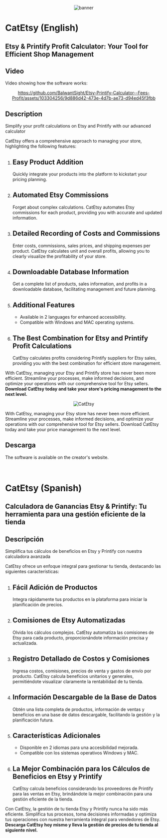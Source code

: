 <div align="center">
  
![banner](https://github.com/BalwantSight/Etsy-Printify-Calculator--Fees-Profit/assets/103304256/b016b425-6894-4b22-880e-02649469c8db)

</div>


<h1>CatEtsy (English)</h1>
<h2>Etsy & Printify Profit Calculator: Your Tool for Efficient Shop Management</h2>

<h2>Video</h2>
Video showing how the software works:

<div align="center">

https://github.com/BalwantSight/Etsy-Printify-Calculator--Fees-Profit/assets/103304256/9d886d42-473e-4d7b-ae73-d94ed45f3fbb

</div>

<h2>Description</h2>

<p>Simplify your profit calculations on Etsy and Printify with our advanced calculator</p>

<p>CatEtsy offers a comprehensive approach to managing your store, highlighting the following features:</p>

<ol>
  <li><h2>Easy Product Addition</h2>
    <p>Quickly integrate your products into the platform to kickstart your pricing planning.</p></li>

  <li><h2>Automated Etsy Commissions</h2>
    <p>Forget about complex calculations. CatEtsy automates Etsy commissions for each product, providing you with accurate and updated information.</p></li>

  <li><h2>Detailed Recording of Costs and Commissions</h2>
    <p>Enter costs, commissions, sales prices, and shipping expenses per product. CatEtsy calculates unit and overall profits, allowing you to clearly visualize the profitability of your store.</p></li>

  <li><h2>Downloadable Database Information</h2>
    <p>Get a complete list of products, sales information, and profits in a downloadable database, facilitating management and future planning.</p></li>

  <li><h2>Additional Features</h2>
    <ul>
      <li>Available in 2 languages for enhanced accessibility.</li>
      <li>Compatible with Windows and MAC operating systems.</li>
    </ul></li>

  <li><h2>The Best Combination for Etsy and Printify Profit Calculations</h2>
    <p>CatEtsy calculates profits considering Printify suppliers for Etsy sales, providing you with the best combination for efficient store management.</p></li>
</ol>

<p>With CatEtsy, managing your Etsy and Printify store has never been more efficient. Streamline your processes, make informed decisions, and optimize your operations with our comprehensive tool for Etsy sellers. <strong>Download CatEtsy today and take your store's pricing management to the next level.</strong></p>


<div align="center">
  
![CatEtsy](https://github.com/BalwantSight/Etsy-Printify-Calculator--Fees-Profit/assets/103304256/38f4e746-3cca-44db-adf6-79d4be39f615)

</div>


<p>With CatEtsy, managing your Etsy store has never been more efficient. Streamline your processes, make informed decisions, and optimize your operations with our comprehensive tool for Etsy sellers. Download CatEtsy today and take your price management to the next level.</p>

<h2>Descarga</h2>
The software is available on the creator's website.
<br>
<br>
<br>
<h1>CatEtsy (Spanish)</h1>
<h2>Calculadora de Ganancias Etsy & Printify: Tu herramienta para una gestión eficiente de la tienda</h2>

<h2>Descripción</h2>

<p>Simplifica tus cálculos de beneficios en Etsy y Printify con nuestra calculadora avanzada</p>

<p>CatEtsy ofrece un enfoque integral para gestionar tu tienda, destacando las siguientes características:</p>

<ol>
  <li><h2>Fácil Adición de Productos</h2>
    <p>Integra rápidamente tus productos en la plataforma para iniciar la planificación de precios.</p></li>

  <li><h2>Comisiones de Etsy Automatizadas</h2>
    <p>Olvida los cálculos complejos. CatEtsy automatiza las comisiones de Etsy para cada producto, proporcionándote información precisa y actualizada.</p></li>

  <li><h2>Registro Detallado de Costos y Comisiones</h2>
    <p>Ingresa costos, comisiones, precios de venta y gastos de envío por producto. CatEtsy calcula beneficios unitarios y generales, permitiéndote visualizar claramente la rentabilidad de tu tienda.</p></li>

  <li><h2>Información Descargable de la Base de Datos</h2>
    <p>Obtén una lista completa de productos, información de ventas y beneficios en una base de datos descargable, facilitando la gestión y la planificación futura.</p></li>

  <li><h2>Características Adicionales</h2>
    <ul>
      <li>Disponible en 2 idiomas para una accesibilidad mejorada.</li>
      <li>Compatible con los sistemas operativos Windows y MAC.</li>
    </ul></li>

  <li><h2>La Mejor Combinación para los Cálculos de Beneficios en Etsy y Printify</h2>
    <p>CatEtsy calcula beneficios considerando los proveedores de Printify para las ventas en Etsy, brindándote la mejor combinación para una gestión eficiente de la tienda.</p></li>
</ol>

<p>Con CatEtsy, la gestión de tu tienda Etsy y Printify nunca ha sido más eficiente. Simplifica tus procesos, toma decisiones informadas y optimiza tus operaciones con nuestra herramienta integral para vendedores de Etsy. <strong>Descarga CatEtsy hoy mismo y lleva la gestión de precios de tu tienda al siguiente nivel.</strong></p>


